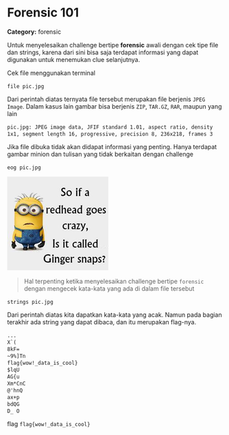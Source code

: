 # Forensic 101
**Category:** forensic

Untuk menyelesaikan challenge bertipe **forensic** awali dengan cek tipe file dan strings, karena dari sini bisa saja terdapat informasi yang dapat digunakan untuk menemukan clue selanjutnya.

Cek file menggunakan terminal
```
file pic.jpg
```

Dari perintah diatas ternyata file tersebut merupakan file berjenis `JPEG Image`. Dalam kasus lain gambar bisa berjenis `ZIP`, `TAR.GZ`, `RAR`, maupun yang lain
```
pic.jpg: JPEG image data, JFIF standard 1.01, aspect ratio, density 1x1, segment length 16, progressive, precision 8, 236x218, frames 3
```

Jika file dibuka tidak akan didapat informasi yang penting. Hanya terdapat gambar minion dan tulisan yang tidak berkaitan dengan challenge
```
eog pic.jpg
```
![](./pic.jpg)

> Hal terpenting ketika menyelesaikan challenge bertipe `forensic`
> dengan mengecek kata-kata yang ada di dalam file tersebut

```
strings pic.jpg
```
Dari perintah diatas kita dapatkan kata-kata yang acak. Namun pada bagian terakhir ada string yang dapat dibaca, dan itu merupakan flag-nya.
```
...
X`( 
8kF=
~9%]Tn
flag{wow!_data_is_cool}
$lqU
AG{u
Xm*CnC
@'hnQ
ax+p
bdQG
D_ O
```

flag `flag{wow!_data_is_cool}`